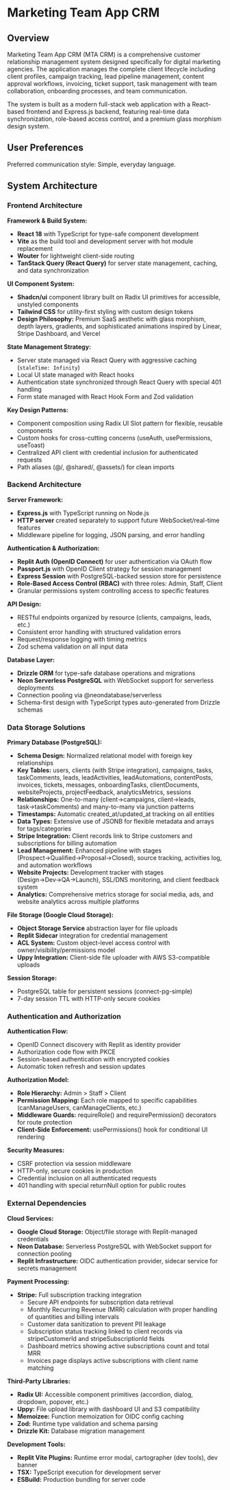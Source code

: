 # Marketing Team App CRM

## Overview

Marketing Team App CRM (MTA CRM) is a comprehensive customer relationship management system designed specifically for digital marketing agencies. The application manages the complete client lifecycle including client profiles, campaign tracking, lead pipeline management, content approval workflows, invoicing, ticket support, task management with team collaboration, onboarding processes, and team communication.

The system is built as a modern full-stack web application with a React-based frontend and Express.js backend, featuring real-time data synchronization, role-based access control, and a premium glass morphism design system.

## User Preferences

Preferred communication style: Simple, everyday language.

## System Architecture

### Frontend Architecture

**Framework & Build System:**
- **React 18** with TypeScript for type-safe component development
- **Vite** as the build tool and development server with hot module replacement
- **Wouter** for lightweight client-side routing
- **TanStack Query (React Query)** for server state management, caching, and data synchronization

**UI Component System:**
- **Shadcn/ui** component library built on Radix UI primitives for accessible, unstyled components
- **Tailwind CSS** for utility-first styling with custom design tokens
- **Design Philosophy:** Premium SaaS aesthetic with glass morphism, depth layers, gradients, and sophisticated animations inspired by Linear, Stripe Dashboard, and Vercel

**State Management Strategy:**
- Server state managed via React Query with aggressive caching (`staleTime: Infinity`)
- Local UI state managed with React hooks
- Authentication state synchronized through React Query with special 401 handling
- Form state managed with React Hook Form and Zod validation

**Key Design Patterns:**
- Component composition using Radix UI Slot pattern for flexible, reusable components
- Custom hooks for cross-cutting concerns (useAuth, usePermissions, useToast)
- Centralized API client with credential inclusion for authenticated requests
- Path aliases (@/, @shared/, @assets/) for clean imports

### Backend Architecture

**Server Framework:**
- **Express.js** with TypeScript running on Node.js
- **HTTP server** created separately to support future WebSocket/real-time features
- Middleware pipeline for logging, JSON parsing, and error handling

**Authentication & Authorization:**
- **Replit Auth (OpenID Connect)** for user authentication via OAuth flow
- **Passport.js** with OpenID Client strategy for session management
- **Express Session** with PostgreSQL-backed session store for persistence
- **Role-Based Access Control (RBAC)** with three roles: Admin, Staff, Client
- Granular permissions system controlling access to specific features

**API Design:**
- RESTful endpoints organized by resource (clients, campaigns, leads, etc.)
- Consistent error handling with structured validation errors
- Request/response logging with timing metrics
- Zod schema validation on all input data

**Database Layer:**
- **Drizzle ORM** for type-safe database operations and migrations
- **Neon Serverless PostgreSQL** with WebSocket support for serverless deployments
- Connection pooling via @neondatabase/serverless
- Schema-first design with TypeScript types auto-generated from Drizzle schemas

### Data Storage Solutions

**Primary Database (PostgreSQL):**
- **Schema Design:** Normalized relational model with foreign key relationships
- **Key Tables:** users, clients (with Stripe integration), campaigns, tasks, taskComments, leads, leadActivities, leadAutomations, contentPosts, invoices, tickets, messages, onboardingTasks, clientDocuments, websiteProjects, projectFeedback, analyticsMetrics, sessions
- **Relationships:** One-to-many (client→campaigns, client→leads, task→taskComments) and many-to-many via junction patterns
- **Timestamps:** Automatic created_at/updated_at tracking on all entities
- **Data Types:** Extensive use of JSONB for flexible metadata and arrays for tags/categories
- **Stripe Integration:** Client records link to Stripe customers and subscriptions for billing automation
- **Lead Management:** Enhanced pipeline with stages (Prospect→Qualified→Proposal→Closed), source tracking, activities log, and automation workflows
- **Website Projects:** Development tracker with stages (Design→Dev→QA→Launch), SSL/DNS monitoring, and client feedback system
- **Analytics:** Comprehensive metrics storage for social media, ads, and website analytics across multiple platforms

**File Storage (Google Cloud Storage):**
- **Object Storage Service** abstraction layer for file uploads
- **Replit Sidecar** integration for credential management
- **ACL System:** Custom object-level access control with owner/visibility/permissions model
- **Uppy Integration:** Client-side file uploader with AWS S3-compatible uploads

**Session Storage:**
- PostgreSQL table for persistent sessions (connect-pg-simple)
- 7-day session TTL with HTTP-only secure cookies

### Authentication and Authorization

**Authentication Flow:**
- OpenID Connect discovery with Replit as identity provider
- Authorization code flow with PKCE
- Session-based authentication with encrypted cookies
- Automatic token refresh and session updates

**Authorization Model:**
- **Role Hierarchy:** Admin > Staff > Client
- **Permission Mapping:** Each role mapped to specific capabilities (canManageUsers, canManageClients, etc.)
- **Middleware Guards:** requireRole() and requirePermission() decorators for route protection
- **Client-Side Enforcement:** usePermissions() hook for conditional UI rendering

**Security Measures:**
- CSRF protection via session middleware
- HTTP-only, secure cookies in production
- Credential inclusion on all authenticated requests
- 401 handling with special returnNull option for public routes

### External Dependencies

**Cloud Services:**
- **Google Cloud Storage:** Object/file storage with Replit-managed credentials
- **Neon Database:** Serverless PostgreSQL with WebSocket support for connection pooling
- **Replit Infrastructure:** OIDC authentication provider, sidecar service for secrets management

**Payment Processing:**
- **Stripe:** Full subscription tracking integration
  - Secure API endpoints for subscription data retrieval
  - Monthly Recurring Revenue (MRR) calculation with proper handling of quantities and billing intervals
  - Customer data sanitization to prevent PII leakage
  - Subscription status tracking linked to client records via stripeCustomerId and stripeSubscriptionId fields
  - Dashboard metrics showing active subscriptions count and total MRR
  - Invoices page displays active subscriptions with client name matching

**Third-Party Libraries:**
- **Radix UI:** Accessible component primitives (accordion, dialog, dropdown, popover, etc.)
- **Uppy:** File upload library with dashboard UI and S3 compatibility
- **Memoizee:** Function memoization for OIDC config caching
- **Zod:** Runtime type validation and schema parsing
- **Drizzle Kit:** Database migration management

**Development Tools:**
- **Replit Vite Plugins:** Runtime error modal, cartographer (dev tools), dev banner
- **TSX:** TypeScript execution for development server
- **ESBuild:** Production bundling for server code